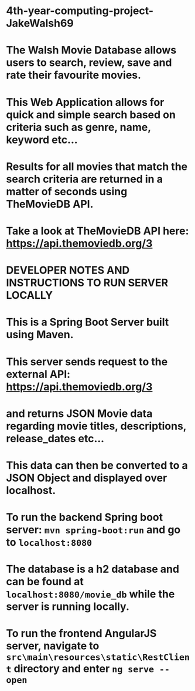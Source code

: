 # 4th-year-computing-project-JakeWalsh69

# The Walsh Movie Database allows users to search, review, save and rate their favourite movies.
# This Web Application allows for quick and simple search based on criteria such as genre, name, keyword etc...
# Results for all movies that match the search criteria are returned in a matter of seconds using TheMovieDB API.
# Take a look at TheMovieDB API here: https://api.themoviedb.org/3

# DEVELOPER NOTES AND INSTRUCTIONS TO RUN SERVER LOCALLY
# This is a Spring Boot Server built using Maven.
# This server sends request to the external API: https://api.themoviedb.org/3
# and returns JSON Movie data regarding movie titles, descriptions, release_dates etc...
# This data can then be converted to a JSON Object and displayed over localhost.

# To run the backend Spring boot server: `mvn spring-boot:run` and go to `localhost:8080`
# The database is a h2 database and can be found at `localhost:8080/movie_db` while the server is running locally.
# To run the frontend AngularJS server, navigate to `src\main\resources\static\RestClient` directory and enter `ng serve --open`
